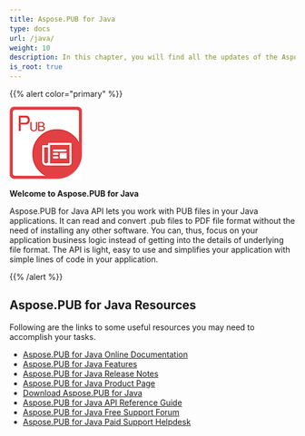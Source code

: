 ```yaml
---
title: Aspose.PUB for Java
type: docs
url: /java/
weight: 10
description: In this chapter, you will find all the updates of the Aspose.PUB API solution for Java divided into the sections according to the year of the release.
is_root: true
---
```


{{% alert color="primary" %}}

![Aspose.PUB for Java logo](../aspose_pub-for-java-128.png)

**Welcome to Aspose.PUB for Java**

Aspose.PUB for Java API lets you work with PUB files in your Java applications. It can read and convert .pub files to PDF file format without the need of installing any other software. You can, thus, focus on your application business logic instead of getting into the details of underlying file format. The API is light, easy to use and simplifies your application with simple lines of code in your application.

{{% /alert %}}
## **Aspose.PUB for Java Resources**
Following are the links to some useful resources you may need to accomplish your tasks.

- [Aspose.PUB for Java Online Documentation](https://docs.aspose.com/pub/java/)
- [Aspose.PUB for Java Features](https://docs.aspose.com/pub/java/features/)
- [Aspose.PUB for Java Release Notes](https://docs.aspose.com/pub/java/release-notes/)
- [Aspose.PUB for Java Product Page](https://products.aspose.com/pub/java)
- [Download Aspose.PUB for Java](https://repository.aspose.com/webapp/#/artifacts/browse/tree/General/repo/com/aspose/aspose-pub)
- [Aspose.PUB for Java API Reference Guide](https://apireference.aspose.com/java/pub)
- [Aspose.PUB for Java Free Support Forum](https://forum.aspose.com/c/pub)
- [Aspose.PUB for Java Paid Support Helpdesk](https://helpdesk.aspose.com/)

